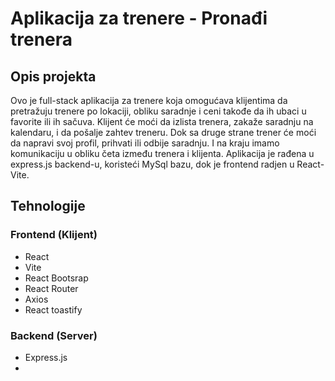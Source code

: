 # Aplikacija za trenere - Pronađi trenera

## Opis projekta

 Ovo je full-stack aplikacija za trenere koja omogućava klijentima da pretražuju trenere po lokaciji, obliku saradnje i ceni takođe da ih ubaci u favorite ili ih sačuva. Klijent će moći da izlista trenera, zakaže saradnju na kalendaru, i da pošalje zahtev treneru. Dok sa druge strane trener će moći da napravi svoj profil, prihvati ili odbije saradnju. I na kraju imamo komunikaciju u obliku četa između trenera i klijenta. Aplikacija je rađena u express.js backend-u, koristeći MySql bazu, dok je frontend radjen u React-Vite.

 ## Tehnologije

 ### Frontend (Klijent)
  - React
  - Vite
  - React Bootsrap
  - React Router
  - Axios
  - React toastify

  ### Backend (Server)

  - Express.js
  - 